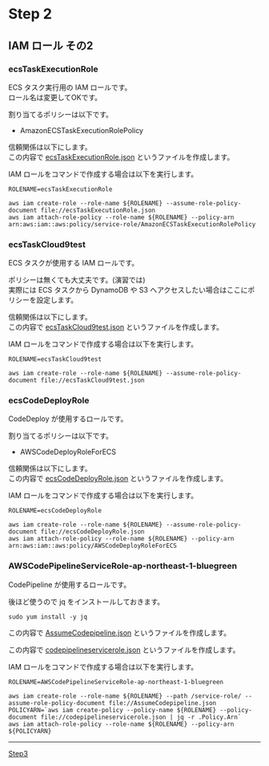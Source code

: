 # Step 2
## IAM ロール その2
### ecsTaskExecutionRole
ECS タスク実行用の IAM ロールです。  
ロール名は変更してOKです。  

割り当てるポリシーは以下です。  

* AmazonECSTaskExecutionRolePolicy

信頼関係は以下にします。  
この内容で [ecsTaskExecutionRole.json](ecsTaskExecutionRole.json) というファイルを作成します。  


IAM ロールをコマンドで作成する場合は以下を実行します。  

```
ROLENAME=ecsTaskExecutionRole

aws iam create-role --role-name ${ROLENAME} --assume-role-policy-document file://ecsTaskExecutionRole.json
aws iam attach-role-policy --role-name ${ROLENAME} --policy-arn arn:aws:iam::aws:policy/service-role/AmazonECSTaskExecutionRolePolicy
```


### ecsTaskCloud9test
ECS タスクが使用する IAM ロールです。  

ポリシーは無くても大丈夫です。(演習では)  
実際には ECS タスクから DynamoDB や S3 へアクセスしたい場合はここにポリシーを設定します。  

信頼関係は以下にします。  
この内容で [ecsTaskCloud9test.json](ecsTaskCloud9test.json) というファイルを作成します。  

IAM ロールをコマンドで作成する場合は以下を実行します。  

```
ROLENAME=ecsTaskCloud9test

aws iam create-role --role-name ${ROLENAME} --assume-role-policy-document file://ecsTaskCloud9test.json
```

### ecsCodeDeployRole
CodeDeploy が使用するロールです。  

割り当てるポリシーは以下です。  

 * AWSCodeDeployRoleForECS

信頼関係は以下にします。  
この内容で [ecsCodeDeployRole.json](ecsCodeDeployRole.json) というファイルを作成します。  

IAM ロールをコマンドで作成する場合は以下を実行します。  

```
ROLENAME=ecsCodeDeployRole

aws iam create-role --role-name ${ROLENAME} --assume-role-policy-document file://ecsCodeDeployRole.json
aws iam attach-role-policy --role-name ${ROLENAME} --policy-arn arn:aws:iam::aws:policy/AWSCodeDeployRoleForECS
```

### AWSCodePipelineServiceRole-ap-northeast-1-bluegreen
CodePipeline が使用するロールです。  

後ほど使うので jq をインストールしておきます。  

```
sudo yum install -y jq
```

この内容で [AssumeCodepipeline.json](AssumeCodepipeline.json) というファイルを作成します。

この内容で [codepipelineservicerole.json](codepipelineservicerole.json) というファイルを作成します。

IAM ロールをコマンドで作成する場合は以下を実行します。  


```
ROLENAME=AWSCodePipelineServiceRole-ap-northeast-1-bluegreen

aws iam create-role --role-name ${ROLENAME} --path /service-role/ --assume-role-policy-document file://AssumeCodepipeline.json
POLICYARN=`aws iam create-policy --policy-name ${ROLENAME} --policy-document file://codepipelineservicerole.json | jq -r .Policy.Arn`
aws iam attach-role-policy --role-name ${ROLENAME} --policy-arn ${POLICYARN}
```


----

[Step3](../step3/README.md)
